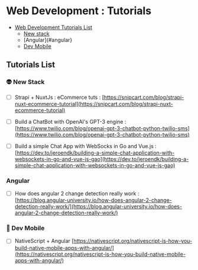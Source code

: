 # Web Development : Tutorials

- [Web Development Tutorials List](#tutorials-list)
  - [New stack](#new-stack)
  - [Angular](#angular}
  - [Dev Mobile](#dev-mobile)

## Tutorials List

### 👽 New Stack

* [ ] Strapi + NuxtJs : eCommerce tuts : [https://snipcart.com/blog/strapi-nuxt-ecommerce-tutorial](https://snipcart.com/blog/strapi-nuxt-ecommerce-tutorial)

* [ ] Build a ChatBot with OpenAI's GPT-3 engine : [https://www.twilio.com/blog/openai-gpt-3-chatbot-python-twilio-sms](https://www.twilio.com/blog/openai-gpt-3-chatbot-python-twilio-sms)

* [ ] Build a simple Chat App with WebSocks in Go and Vue.js : [https://dev.to/jeroendk/building-a-simple-chat-application-with-websockets-in-go-and-vue-js-gao](https://dev.to/jeroendk/building-a-simple-chat-application-with-websockets-in-go-and-vue-js-gao)

### Angular

* [ ] How does angular 2 change detection really work : [https://blog.angular-university.io/how-does-angular-2-change-detection-really-work/](https://blog.angular-university.io/how-does-angular-2-change-detection-really-work/)

### 📱 Dev Mobile

* [ ] NativeScript + Angular [https://nativescript.org/nativescript-is-how-you-build-native-mobile-apps-with-angular/](https://nativescript.org/nativescript-is-how-you-build-native-mobile-apps-with-angular/)
